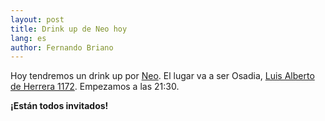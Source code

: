 ```yaml
---
layout: post
title: Drink up de Neo hoy
lang: es
author: Fernando Briano
---
```

Hoy tendremos un drink up por [Neo](http://neo.com). El lugar va a ser Osadia, [Luis Alberto de Herrera 1172](https://maps.google.com/maps/ms?msid=207929239109503485147.0004d887204737faa5cdf&msa=0&ll=-34.906274,-56.136577&spn=0.001494,0.00284). Empezamos a las 21:30.

**¡Est&aacute;n todos invitados!**
